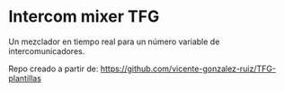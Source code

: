 # Intercom mixer TFG

Un mezclador en tiempo real para un número variable de intercomunicadores.

Repo creado a partir de: https://github.com/vicente-gonzalez-ruiz/TFG-plantillas
